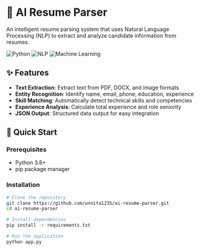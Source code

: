 # 🤖 AI Resume Parser

An intelligent resume parsing system that uses Natural Language Processing (NLP) to extract and analyze candidate information from resumes.

![Python](https://img.shields.io/badge/Python-3776AB?style=for-the-badge&logo=python&logoColor=white)
![NLP](https://img.shields.io/badge/NLP-Natural%20Language%20Processing-orange)
![Machine Learning](https://img.shields.io/badge/Machine-Learning-blueviolet)

## ✨ Features

- **Text Extraction**: Extract text from PDF, DOCX, and image formats
- **Entity Recognition**: Identify name, email, phone, education, experience
- **Skill Matching**: Automatically detect technical skills and competencies
- **Experience Analysis**: Calculate total experience and role seniority
- **JSON Output**: Structured data output for easy integration
## 🚀 Quick Start

### Prerequisites
- Python 3.8+
- pip package manager

### Installation

```bash
# Clone the repository
git clone https://github.com/unnita1235/ai-resume-parser.git
cd ai-resume-parser

# Install dependencies
pip install -r requirements.txt

# Run the application
python app.py
